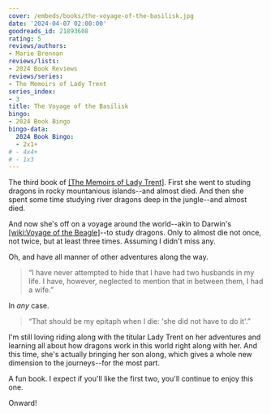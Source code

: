 ```yaml
---
cover: /embeds/books/the-voyage-of-the-basilisk.jpg
date: '2024-04-07 02:00:00'
goodreads_id: 21893608
rating: 5
reviews/authors:
- Marie Brennan
reviews/lists:
- 2024 Book Reviews
reviews/series:
- The Memoirs of Lady Trent
series_index:
- 3
title: The Voyage of the Basilisk
bingo:
- 2024 Book Bingo
bingo-data:
  2024 Book Bingo:
  - 2x1+
# - 4x4+
# - 1x3
---
```

The third book of [[The Memoirs of Lady Trent]](). First she went to studing dragons in rocky mountanious islands--and almost died. And then she spent some time studying river dragons deep in the jungle--and almost died. 

And now she's off on a voyage around the world--akin to Darwin's [[wiki:Voyage of the Beagle]]()--to study dragons. Only to almost die not once, not twice, but at least three times. Assuming I didn't miss any. 

Oh, and have all manner of other adventures along the way. 

> “I have never attempted to hide that I have had two husbands in my life. I have, however, neglected to mention that in between them, I had a wife.” 

In *any* case. 

> “That should be my epitaph when I die: 'she did not have to do it'.” 

I'm still loving riding along with the titular Lady Trent on her adventures and learning all about how dragons work in this world right along with her. And this time, she's actually bringing her son along, which gives a whole new dimension to the journeys--for the most part. 

A fun book. I expect if you'll like the first two, you'll continue to enjoy this one. 

Onward!

<!--more-->